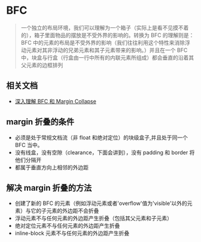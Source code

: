 # BFC

> 一个独立的布局环境，我们可以理解为一个箱子（实际上是看不见摸不着的），箱子里面物品的摆放是不受外界的影响的。转换为 BFC 的理解则是：BFC 中的元素的布局是不受外界的影响（我们往往利用这个特性来消除浮动元素对其非浮动的兄弟元素和其子元素带来的影响。）并且在一个 BFC 中，块盒与行盒（行盒由一行中所有的内联元素所组成）都会垂直的沿着其父元素的边框排列

## 相关文档

- [深入理解 BFC 和 Margin Collapse](http://www.w3cplus.com/css/understanding-bfc-and-margin-collapse.html)

## margin 折叠的条件

- 必须是处于常规文档流（非 float 和绝对定位）的块级盒子,并且处于同一个 BFC 当中。
- 没有线盒，没有空隙（clearance，下面会讲到），没有 padding 和 border 将他们分隔开
- 都属于垂直方向上相邻的外边距

## 解决 margin 折叠的方法

- 创建了新的 BFC 的元素（例如浮动元素或者'overflow'值为'visible'以外的元素）与它的子元素的外边距不会折叠
- 浮动元素不与任何元素的外边距产生折叠（包括其父元素和子元素）
- 绝对定位元素不与任何元素的外边距产生折叠
- inline-block 元素不与任何元素的外边距产生折叠
